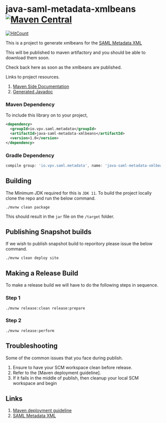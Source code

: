 # java-saml-metadata-xmlbeans [![Maven Central](https://img.shields.io/maven-central/v/io.vpv.saml.metadata/java-saml-metadata-xmlbeans.svg)](https://search.maven.org/search?q=g:io.vpv.saml.metadata%20AND%20a:java-saml-metadata-xmlbeans)
                               
[![HitCount](http://hits.dwyl.com/reflexdemon/java-saml-metadata-xmlbeans.svg)](http://hits.dwyl.com/reflexdemon/java-saml-metadata-xmlbeans)

This is a project to generate xmlbeans for the [SAML Metadata XML](https://docs.oasis-open.org/security/saml/v2.0/saml-schema-metadata-2.0.xsd)


This will be published to maven artifactory and you should be able to download them soon.

Check back here as soon as the xmlbeans are published.

Links to project resources.

1. [Maven Side Documentation](https://reflexdemon.github.io/java-saml-metadata-xmlbeans/index.html)
2. [Generated Javadoc](https://reflexdemon.github.io/java-saml-metadata-xmlbeans/apidocs/io/vpv/saml/metadata/xml/modal/package-summary.html)

### Maven Dependency

To include this library on to your project,
```xml
<dependency>
  <groupId>io.vpv.saml.metadata</groupId>
  <artifactId>java-saml-metadata-xmlbeans</artifactId>
  <version>1.0</version>
</dependency>
```

### Gradle Dependency
```groovy
compile group: 'io.vpv.saml.metadata', name: 'java-saml-metadata-xmlbeans', version: '1.0'
``` 


## Building

The Minimum JDK required for this is `JDK 11`. To build the project locally clone the repo and run the below command.


```shell script
./mvnw clean package
```
This should result in the `jar` file on the `/target` folder.

## Publishing Snapshot builds

If we wish to publish snapshot build to reporitory please issue the below command.

```shell script
./mvnw clean deploy site
```

## Making a Release Build

To make a release build we will have to do the following steps in sequence.

### Step 1
```shell script
./mvnw release:clean release:prepare
```
### Step 2
```shell script
./mvnw release:perform
```

## Troubleshooting

Some of the common issues that you face during publish.

1. Ensure to have your SCM workspace clean before release.
2. Refer to the [Maven deployment guideline].
3. If it fails in the middle of publish, then cleanup your local SCM workspace and begin



## Links

1. [Maven deployment guideline](https://central.sonatype.org/pages/apache-maven.html)
2. [SAML Metadata XML](https://docs.oasis-open.org/security/saml/v2.0/saml-schema-metadata-2.0.xsd)